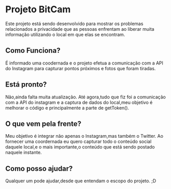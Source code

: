 Projeto BitCam
=======================================

Este projeto está sendo desenvolvido para mostrar os problemas relacionados a privacidade que as pessoas enfrentam ao liberar muita informação utilizando o local em que elas se encontram.

Como Funciona?
---------------------------------------

É informado uma coodernada e o projeto efetua a comunicação com a API do Instagram para capturar pontos próximos e fotos que foram tiradas.

Está pronto?
-----------------------------------------

Não,ainda falta muita atualização. Até agora,tudo que fiz foi a comunicação com a API do instagram e a captura de dados do local,meu objetivo é melhorar o código e principalmente a parte de getToken().

O que vem pela frente?
-----------------------------------------

Meu objetivo é integrar não apenas o Instagram,mas também o Twitter. Ao fornecer uma coordernada eu quero capturar todo o conteúdo social daquele local,e o mais importante,o conteúdo que está sendo postado naquele instante.

Como posso ajudar?
--------------------------------------

Qualquer um pode ajudar,desde que entendam o escopo do projeto. ;D